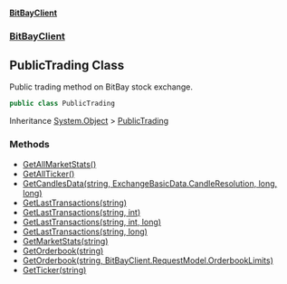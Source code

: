 #### [BitBayClient](./index.md 'index')
### [BitBayClient](./BitBayClient.md 'BitBayClient')
## PublicTrading Class
Public trading method on BitBay stock exchange.  
```csharp
public class PublicTrading
```
Inheritance [System.Object](https://docs.microsoft.com/en-us/dotnet/api/System.Object 'System.Object') &gt; [PublicTrading](./BitBayClient-PublicTrading.md 'BitBayClient.PublicTrading')  
### Methods
- [GetAllMarketStats()](./BitBayClient-PublicTrading-GetAllMarketStats().md 'BitBayClient.PublicTrading.GetAllMarketStats()')
- [GetAllTicker()](./BitBayClient-PublicTrading-GetAllTicker().md 'BitBayClient.PublicTrading.GetAllTicker()')
- [GetCandlesData(string, ExchangeBasicData.CandleResolution, long, long)](./BitBayClient-PublicTrading-GetCandlesData(string_ExchangeBasicData-CandleResolution_long_long).md 'BitBayClient.PublicTrading.GetCandlesData(string, ExchangeBasicData.CandleResolution, long, long)')
- [GetLastTransactions(string)](./BitBayClient-PublicTrading-GetLastTransactions(string).md 'BitBayClient.PublicTrading.GetLastTransactions(string)')
- [GetLastTransactions(string, int)](./BitBayClient-PublicTrading-GetLastTransactions(string_int).md 'BitBayClient.PublicTrading.GetLastTransactions(string, int)')
- [GetLastTransactions(string, int, long)](./BitBayClient-PublicTrading-GetLastTransactions(string_int_long).md 'BitBayClient.PublicTrading.GetLastTransactions(string, int, long)')
- [GetLastTransactions(string, long)](./BitBayClient-PublicTrading-GetLastTransactions(string_long).md 'BitBayClient.PublicTrading.GetLastTransactions(string, long)')
- [GetMarketStats(string)](./BitBayClient-PublicTrading-GetMarketStats(string).md 'BitBayClient.PublicTrading.GetMarketStats(string)')
- [GetOrderbook(string)](./BitBayClient-PublicTrading-GetOrderbook(string).md 'BitBayClient.PublicTrading.GetOrderbook(string)')
- [GetOrderbook(string, BitBayClient.RequestModel.OrderbookLimits)](./BitBayClient-PublicTrading-GetOrderbook(string_BitBayClient-RequestModel-OrderbookLimits).md 'BitBayClient.PublicTrading.GetOrderbook(string, BitBayClient.RequestModel.OrderbookLimits)')
- [GetTicker(string)](./BitBayClient-PublicTrading-GetTicker(string).md 'BitBayClient.PublicTrading.GetTicker(string)')
